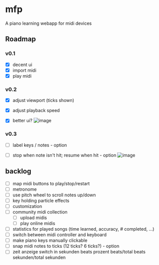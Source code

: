 # mfp
A piano learning webapp for midi devices
## Roadmap
### v0.1
- [x] decent ui
- [x] import midi
- [x] play midi

### v0.2
- [x] adjust viewport (ticks shown)
- [x] adjust playback speed
- [x] better ui?
![image](https://github.com/Jaybee18/mfp/assets/64578396/67f58caa-867c-40cf-ae66-6ac784908bf0)


### v0.3
- [ ] label keys / notes - option
- [ ] stop when note isn't hit; resume when hit - option
![image](https://github.com/Jaybee18/mfp/assets/64578396/0adc5098-e0c4-4339-aa21-971dfa795896)


## backlog
- [ ] map midi buttons to play/stop/restart
- [ ] metronome
- [ ] use pitch wheel to scroll notes up/down
- [ ] key holding particle effects
- [ ] customization
- [ ] community midi collection
    - [ ] upload midis
    - [ ] play online midis
- [ ] statistics for played songs (time learned, accuracy, # completed, ...)
- [ ] switch between midi controller and keyboard
- [ ] make piano keys manually clickable
- [ ] snap midi notes to ticks (12 ticks? 6 ticks?) - option
- [ ] zeit anzeige switch in
    sekunden
    beats
    prozent
    beats/total beats
    sekunden/total sekunden
